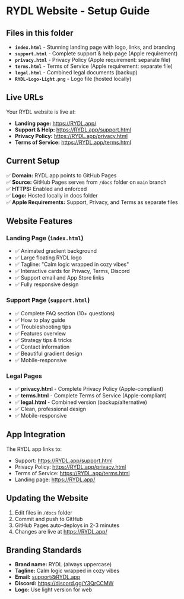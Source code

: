 # RYDL Website - Setup Guide

## Files in this folder

- **`index.html`** - Stunning landing page with logo, links, and branding
- **`support.html`** - Complete support & help page (Apple requirement)
- **`privacy.html`** - Privacy Policy (Apple requirement: separate file)
- **`terms.html`** - Terms of Service (Apple requirement: separate file)
- **`legal.html`** - Combined legal documents (backup)
- **`RYDL-Logo-Light.png`** - Logo file (hosted locally)

## Live URLs

Your RYDL website is live at:
- **Landing page:** https://RYDL.app/
- **Support & Help:** https://RYDL.app/support.html
- **Privacy Policy:** https://RYDL.app/privacy.html
- **Terms of Service:** https://RYDL.app/terms.html

## Current Setup

✅ **Domain:** RYDL.app points to GitHub Pages  
✅ **Source:** GitHub Pages serves from `/docs` folder on `main` branch  
✅ **HTTPS:** Enabled and enforced  
✅ **Logo:** Hosted locally in docs folder  
✅ **Apple Requirements:** Support, Privacy, and Terms as separate files

## Website Features

### Landing Page (`index.html`)
- ✅ Animated gradient background
- ✅ Large floating RYDL logo
- ✅ Tagline: "Calm logic wrapped in cozy vibes"
- ✅ Interactive cards for Privacy, Terms, Discord
- ✅ Support email and App Store links
- ✅ Fully responsive design

### Support Page (`support.html`)
- ✅ Complete FAQ section (10+ questions)
- ✅ How to play guide
- ✅ Troubleshooting tips
- ✅ Features overview
- ✅ Strategy tips & tricks
- ✅ Contact information
- ✅ Beautiful gradient design
- ✅ Mobile-responsive

### Legal Pages
- ✅ **privacy.html** - Complete Privacy Policy (Apple-compliant)
- ✅ **terms.html** - Complete Terms of Service (Apple-compliant)
- ✅ **legal.html** - Combined version (backup/alternative)
- ✅ Clean, professional design
- ✅ Mobile-responsive

## App Integration

The RYDL app links to:
- Support: https://RYDL.app/support.html
- Privacy Policy: https://RYDL.app/privacy.html
- Terms of Service: https://RYDL.app/terms.html
- Landing page: https://RYDL.app/

## Updating the Website

1. Edit files in `/docs` folder
2. Commit and push to GitHub
3. GitHub Pages auto-deploys in 2-3 minutes
4. Changes are live at https://RYDL.app/

## Branding Standards

- **Brand name:** RYDL (always uppercase)
- **Tagline:** Calm logic wrapped in cozy vibes
- **Email:** support@RYDL.app
- **Discord:** https://discord.gg/Y3QrCCMW
- **Logo:** Use light version for web

